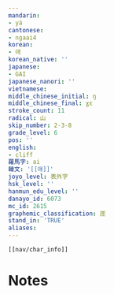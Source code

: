 ```yaml
---
mandarin:
- yá
cantonese:
- ngaai4
korean:
- 애
korean_native: ''
japanese:
- GAI
japanese_nanori: ''
vietnamese:
middle_chinese_initial: ŋ
middle_chinese_final: ɣɛ
stroke_count: 11
radical: 山
skip_number: 2-3-8
grade_level: 6
pos: ''
english:
- cliff
羅馬字: ai
韓文: '[[애]]'
joyo_level: 表外字
hsk_level: ''
hanmun_edu_level: ''
danayo_id: 6073
mc_id: 2615
graphemic_classification: 厓
stand_in: 'TRUE'
aliases:
---
```

```meta-bind-embed
[[nav/char_info]]
```

# Notes
